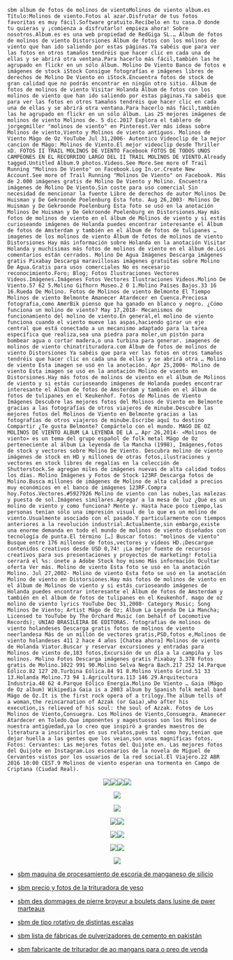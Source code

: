 
```
sbm album de fotos de molinos de vientoMolinos de viento album.es Título:Molinos de viento.Fotos al azar.Disfrutar de tus fotos favoritas es muy fácil.Software gratuito.Recíbelo en tu casa.O donde tu quieras y ¡comienza a disfrutarlo! empieza ahora! Sobre nosotros.Album.es es una web propiedad de RedGiga SL.… Álbum de fotos de molinos de viento Distorsiones Álbum de fotos con los molinos de viento que han ido saliendo por estas páginas.Ya sabéis que para ver las fotos en otros tamaños tendréis que hacer clic en cada una de ellas y se abrirá otra ventana.Para hacerlo más fácil,también las he agrupado en flickr en un sólo álbum. Molino De Viento Banco de fotos e imágenes de stock iStock Consigue fotografías e imágenes libres de derechos de Molino De Viento en iStock.Encuentra fotos de stock de gran calidad que no podrás encontrar en ningún otro sitio. Álbum de fotos de molinos de viento Visitar Holanda Álbum de fotos con los molinos de viento que han ido saliendo por estas páginas.Ya sabéis que para ver las fotos en otros tamaños tendréis que hacer clic en cada una de ellas y se abrirá otra ventana.Para hacerlo más fácil,también las he agrupado en flickr en un sólo álbum. Las 25 mejores imágenes de molinos de viento Molinos de. 5 dic.2017 Explora el tablero de jorgegmiller "molinos de viento" en Pinterest.Ver más ideas sobre Molinos de viento,Viento y Molinos de viento antiguos. Molinos de Viento Mägo de Oz YouTube Jul 31,2006· Autentico Videoclip de la mejor cancion de Mägo: Molinos de Viento.El mejor videoclip desde Thriller xD. FOTOS II TRAIL MOLINOS DE VIENTO Facebook FOTOS DE TODOS UNOS CAMPEONES EN EL RECORRIDO LARGO DEL II TRAIL MOLINOS DE VIENTO.Already tagged.Untitled Album.9 photos.Videos.See More.See more of Trail Running "Molinos De Viento" on Facebook.Log In.or.Create New Account.See more of Trail Running "Molinos De Viento" on Facebook. Más de 2.000 imágenes gratis de Molino De Viento y Molino. Encuentra imágenes de Molino De Viento.Sin coste para uso comercial Sin necesidad de mencionar la fuente Libre de derechos de autor Molinos De Huisman y De Gekroonde Poelenburg Esta foto. Aug 26,2003· Molinos De Huisman y De Gekroonde Poelenburg Esta foto se usó en la anotación Molinos De Huisman y De Gekroonde Poelenburg en Distorsiones.Hay más fotos de molinos de viento en el álbum de Molinos de viento y si estás curioseando imágenes de Holanda puedes encontrar interesante el Álbum de fotos de Amsterdam y también en el álbum de fotos de tulipanes … imagenes de los molinos de viento Álbum de fotos de molinos de viento Distorsiones Hay más información sobre Holanda en la anotación Visitar Holanda y muchísimas más fotos de molinos de viento en el álbum de.Los comentarios están cerrados. Molino De Agua Imágenes Descarga imágenes gratis Pixabay Descarga maravillosas imágenes gratuitas sobre Molino De Agua.Gratis para usos comerciales No es necesario reconocimiento.Foro; Blog; Fotos Ilustraciones Vectores Videos.Imágenes.Imágenes Fotos Vectores Ilustraciones Videos.Molino De Viento.57 62 5.Molino Gifhorn Museo.2 0 1.Molino Países Bajos.33 16 16.Rueda De Molino. Fotos de Molinos de viento Belmonte El Tiempo Molinos de viento Belmonte Amanecer Atardecer en Cuenca.Preciosa fotografia,como AmerBik pienso que ha ganado en blanco y negro. ¿Cómo funciona un molino de viento? May 17,2018· Mecanismos de funcionamiento del molino de viento.En general,el molino de viento funciona cuando el viento mueve las aspas,haciendo girar un eje central que está conectado a un mecanismo adaptado para la tarea específica que realiza,sea una piedra para moler,un pistón para bombear agua o cortar madera,o una turbina para generar. imagenes de molinos de viento chinatrituradora.com Álbum de fotos de molinos de viento Distorsiones Ya sabéis que para ver las fotos en otros tamaños tendréis que hacer clic en cada una de ellas y se abrirá otra … Molino de viento Esta imagen se usó en la anotación. Apr 25,2006· Molino de viento Esta imagen se usó en la anotación Molino de viento en Distorsiones.Hay más fotos de molinos de viento en el álbum de Molinos de viento y si estás curioseando imágenes de Holanda puedes encontrar interesante el Álbum de fotos de Amsterdam y también en el álbum de fotos de tulipanes en el Keukenhof. Fotos de Molinos de Viento Imágenes Descubre las mejores fotos del Molinos de Viento en Belmonte gracias a las fotografías de otros viajeros de minube.Descubre las mejores fotos del Molinos de Viento en Belmonte gracias a las fotografías de otros viajeros de minube.Escribe aquí tu destino Compartir ¿Te gusta Belmonte? Compártelo con el mundo. MAGO DE OZ MOLINOS DE VIENTO ALBUM LA LEYENDA DE LA … Apr 26,2014· «Molinos de viento» es un tema del grupo español de folk metal Mägo de Oz perteneciente al álbum La leyenda de la Mancha (1998), Imágenes,fotos de stock y vectores sobre Molino De Viento. Descubra molino de viento imágenes de stock en HD y millones de otras fotos,ilustraciones y vectores en stock libres de regalías en la colección de Shutterstock.Se agregan miles de imágenes nuevas de alta calidad todos los días. Molino Imágenes y Fotos de Stock 123RF Descarga fotos de Molino.Busca millones de imágenes de Molino de alta calidad a precios muy económicos en el banco de imágenes 123RF.Compra hoy.Fotos.Vectores.#5927926 Molino de viento con las nubes,las malezas y puesta de sol.Imágenes similares.Agregar a la mesa de luz ¿Qué es un molino de viento y como funciona? Mente y. Hasta hace poco tiempo,las personas tenían sólo una impresión visual de lo que es un molino de viento.Usualmente asociado con el pasado.Y particularmente con tiempos anteriores a la revolución industrial.Actualmente,sin embargo,existe una enorme demanda en todo el mundo de molinos de viento diseñados con tecnología de punta.El término […] Buscar fotos: "molinos de viento" Busque entre 176 millones de fotos,vectores y vídeos HD.¡Descargue contenidos creativos desde USD 0,74! ¡La mejor fuente de recursos creativos para sus presentaciones y proyectos de marketing! Fotolia cerrará el %s: únete a Adobe Stock hoy mismo Más información Ocultar oferta Ver más. Molino de viento Esta foto se usó en la anotación Molino. Jul 27,2002· Molino de viento Esta foto se usó en la anotación Molino de viento en Distorsiones.Hay más fotos de molinos de viento en el álbum de Molinos de viento y si estás curioseando imágenes de Holanda puedes encontrar interesante el Álbum de fotos de Amsterdam y también en el álbum de fotos de tulipanes en el Keukenhof. mago de oz molino de viento lyrics YouTube Dec 31,2008· Category Music; Song Molinos De Viento; Artist Mägo de Oz; Album La Leyenda De La Mancha; Licensed to YouTube by The Orchard Music (on behalf of Locomotive Records); UNIAO BRASILEIRA DE EDITORAS. fotografias de molinos de viento holandeses Descarga gratis fotos de molinos de viento neerlandesa Más de un millón de vectores gratis,PSD,fotos e,Molinos de viento holandeses 411 2 hace 4 años [Chatea ahora] Molinos de viento de Holanda Viator.Buscar y reservar excursiones y entradas para Molinos de viento de,183 fotos,Excursión de un día a la campiña y los molinos. Molino Fotos Descarga imágenes gratis Pixabay 3.378 Fotos gratis de Molino.1022 991 90.Molino Selva Negra Bach.217 252 14.Parque Eólico.82 127 20.Turbina Eólica.84 91 8.Molino Viento Grind.51 33 13.Holanda Molino.73 94 1.Agricultura.113 146 29.Arquitectura Industria.48 62 4.Parque Eólico Energía.Molino De Viento … Gaia (Mägo de Oz album) Wikipedia Gaia is a 2003 album by Spanish folk metal band Mägo de Oz.It is the first rock opera of a trilogy.The album tells of a woman,the reincarnation of Azzak (or Gaia),who after his execution,is relieved of his soul: the soul of Azzak. Fotos de Los Molinos de Viento,Consuegra. Los Molinos de Viento,Consuegra. Amanecer Atardecer en Toledo.Que imponentes y magestuosos son los Molinos de nuestra antigüedad,ya lo creo que inspirò a grandes maestros de literatura a inscribirlos en sus relatos,puès tal como hoy,tenian que dejar huella a las gentes que los veian,son unas magnificas fotos. Fotos: Cervantes: Las mejores fotos del Quijote en. Las mejores fotos del Quijote en Instagram.Los escenarios de la novela de Miguel de Cervantes vistos por los usuarios de la red social.El Viajero.22 ABR 2016 10:00 CEST.9 Molinos de viento esperan una tormenta en Campo de Criptana (Ciudad Real). 
```

<div align="center">

<a href="https://es-mill.shibang-china.com/github&k=sbm+album+de+fotos+de+molinos+de+viento"><img src="https://static.shibang-china.com/es/mill/index.jpg"></a><a href="https://es-mill.shibang-china.com/materials.htmlgithub&k=sbm+album+de+fotos+de+molinos+de+viento"><img src="https://static.shibang-china.com/es/mill/materials.jpg"></a><a href="https://es-mill.shibang-china.com/about.htmlgithub&k=sbm+album+de+fotos+de+molinos+de+viento"><img src="https://static.shibang-china.com/es/mill/about.jpg"></a><a href="https://es-mill.shibang-china.com/contact.htmlgithub&k=sbm+album+de+fotos+de+molinos+de+viento"><img src="https://static.shibang-china.com/es/mill/contact.jpg"></a>

<a href="https://es-mill.shibang-china.com/github&k=sbm+album+de+fotos+de+molinos+de+viento"><img src="https://static.shibang-china.com/es/mill/banner.jpg"></a>

<a href="https://swt.shibang-china.com/github&k=sbm+album+de+fotos+de+molinos+de+viento"><img src="https://static.shibang-china.com/es/mill/chat.jpg"></a>

<a href="https://es-mill.shibang-china.com/products/vertical-roller-mill.htmlgithub&k=sbm+album+de+fotos+de+molinos+de+viento"><img src="https://static.shibang-china.com/es/mill/vertical.jpg"></a><a href="https://es-mill.shibang-china.com/products/raymond-mill.htmlgithub&k=sbm+album+de+fotos+de+molinos+de+viento"><img src="https://static.shibang-china.com/es/mill/raymond.jpg"></a>

<a href="https://es-mill.shibang-china.com/products/ultrafine-grinding-mill.htmlgithub&k=sbm+album+de+fotos+de+molinos+de+viento"><img src="https://static.shibang-china.com/es/mill/ultrafine.jpg"></a><a href="https://es-mill.shibang-china.com/products/trapezium-grinding-mill.htmlgithub&k=sbm+album+de+fotos+de+molinos+de+viento"><img src="https://static.shibang-china.com/es/mill/trapezium.jpg"></a>

<a href="https://es-mill.shibang-china.com/products/ball-mill.htmlgithub&k=sbm+album+de+fotos+de+molinos+de+viento"><img src="https://static.shibang-china.com/es/mill/ball.jpg"></a><a href="https://es-mill.shibang-china.com/products/hammer-mill.htmlgithub&k=sbm+album+de+fotos+de+molinos+de+viento"><img src="https://static.shibang-china.com/es/mill/hammer.jpg"></a>

<a href="https://swt.shibang-china.com/github&k=sbm+album+de+fotos+de+molinos+de+viento"><img src="https://static.shibang-china.com/es/mill/case.jpg"></a>

</div>


* [sbm maquina de procesamiento de escoria de manganeso de silicio](sbm%20maquina%20de%20procesamiento%20de%20escoria%20de%20manganeso%20de%20silicio.md)

* [sbm precio y fotos de la trituradora de yeso](sbm%20precio%20y%20fotos%20de%20la%20trituradora%20de%20yeso.md)

* [sbm des dommages de pierre broyeur a boulets dans lusine de pwer marteaux](sbm%20des%20dommages%20de%20pierre%20broyeur%20a%20boulets%20dans%20lusine%20de%20pwer%20marteaux.md)

* [sbm de tipo rotativo de distintas escalas](sbm%20de%20tipo%20rotativo%20de%20distintas%20escalas.md)

* [sbm lista de fábricas de pulverizadores de cemento en pakistán](sbm%20lista%20de%20f%C3%A1bricas%20de%20pulverizadores%20de%20cemento%20en%20pakist%C3%A1n.md)

* [sbm fabricante de triturador de ao mangans para o preo de venda](sbm%20fabricante%20de%20triturador%20de%20ao%20mangans%20para%20o%20preo%20de%20venda.md)